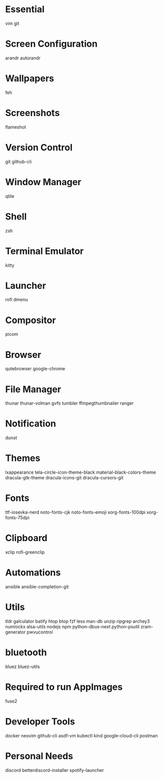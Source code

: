 # Essential
vim
git

# Screen Configuration
arandr
autorandr

# Wallpapers
feh

# Screenshots
flameshot

# Version Control
git
github-cli

# Window Manager
qtile

# Shell
zsh

# Terminal Emulator
kitty

# Launcher
rofi
dmenu

# Compositor
picom

# Browser
qutebrowser
google-chrome

# File Manager
thunar
thunar-volman
gvfs
tumbler
ffmpegthumbnailer
ranger

# Notification
dunst

# Themes
lxappearance
tela-circle-icon-theme-black
material-black-colors-theme
dracula-gtk-theme
dracula-icons-git
dracula-cursors-git

# Fonts
ttf-iosevka-nerd
noto-fonts-cjk
noto-fonts-emoji
xorg-fonts-100dpi
xorg-fonts-75dpi

# Clipboard
xclip
rofi-greenclip

# Automations
ansible
ansible-completion-git

# Utils
tldr
galculator
batify
htop
btop
fzf
less
man-db
unzip
ripgrep
archey3
numlockx
alsa-utils
nodejs
npm
python-dbus-next
python-psutil
zram-generator
pwvucontrol

# bluetooth
bluez
bluez-utils

# Required to run AppImages
fuse2

# Developer Tools
docker
neovim
github-cli
asdf-vm
kubectl
kind
google-cloud-cli
postman

# Personal Needs
discord
betterdiscord-installer
spotify-launcher


